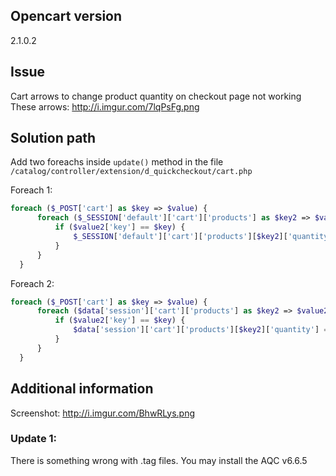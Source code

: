 ## Opencart version

2.1.0.2

## Issue

Cart arrows to change product quantity on checkout page not working
These arrows: http://i.imgur.com/7lqPsFg.png

##  Solution path

Add two foreachs inside `update()` method
in the file
`/catalog/controller/extension/d_quickcheckout/cart.php`

Foreach 1:
```php
foreach ($_POST['cart'] as $key => $value) {
      foreach ($_SESSION['default']['cart']['products'] as $key2 => $value2) {
          if ($value2['key'] == $key) {
              $_SESSION['default']['cart']['products'][$key2]['quantity'] = $value;
          }
      }
  }
```

Foreach 2:
```php
foreach ($_POST['cart'] as $key => $value) {
      foreach ($data['session']['cart']['products'] as $key2 => $value2) {
          if ($value2['key'] == $key) {
              $data['session']['cart']['products'][$key2]['quantity'] = $value;
          }
      }
  }
```

##  Additional information

Screenshot: http://i.imgur.com/BhwRLys.png


### Update 1:
There is something wrong with .tag files.
You may install the AQC v6.6.5
